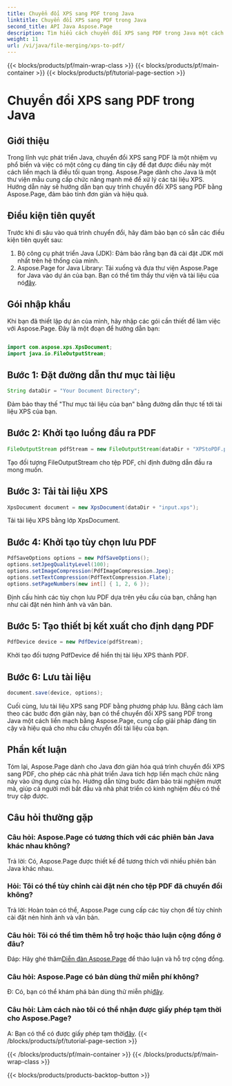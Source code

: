 ```yaml
---
title: Chuyển đổi XPS sang PDF trong Java
linktitle: Chuyển đổi XPS sang PDF trong Java
second_title: API Java Aspose.Page
description: Tìm hiểu cách chuyển đổi XPS sang PDF trong Java một cách dễ dàng với Aspose.Page. Hãy làm theo hướng dẫn từng bước của chúng tôi để chuyển đổi tài liệu hiệu quả.
weight: 11
url: /vi/java/file-merging/xps-to-pdf/
---
```


{{< blocks/products/pf/main-wrap-class >}}
{{< blocks/products/pf/main-container >}}
{{< blocks/products/pf/tutorial-page-section >}}

# Chuyển đổi XPS sang PDF trong Java

## Giới thiệu
Trong lĩnh vực phát triển Java, chuyển đổi XPS sang PDF là một nhiệm vụ phổ biến và việc có một công cụ đáng tin cậy để đạt được điều này một cách liền mạch là điều tối quan trọng. Aspose.Page dành cho Java là một thư viện mẫu cung cấp chức năng mạnh mẽ để xử lý các tài liệu XPS. Hướng dẫn này sẽ hướng dẫn bạn quy trình chuyển đổi XPS sang PDF bằng Aspose.Page, đảm bảo tính đơn giản và hiệu quả.
## Điều kiện tiên quyết
Trước khi đi sâu vào quá trình chuyển đổi, hãy đảm bảo bạn có sẵn các điều kiện tiên quyết sau:
1. Bộ công cụ phát triển Java (JDK): Đảm bảo rằng bạn đã cài đặt JDK mới nhất trên hệ thống của mình.
2.  Aspose.Page for Java Library: Tải xuống và đưa thư viện Aspose.Page for Java vào dự án của bạn. Bạn có thể tìm thấy thư viện và tài liệu của nó[đây](https://reference.aspose.com/page/java/).
## Gói nhập khẩu
Khi bạn đã thiết lập dự án của mình, hãy nhập các gói cần thiết để làm việc với Aspose.Page. Đây là một đoạn để hướng dẫn bạn:
```java

import com.aspose.xps.XpsDocument;
import java.io.FileOutputStream;
```
## Bước 1: Đặt đường dẫn thư mục tài liệu
```java
String dataDir = "Your Document Directory";
```
Đảm bảo thay thế "Thư mục tài liệu của bạn" bằng đường dẫn thực tế tới tài liệu XPS của bạn.
## Bước 2: Khởi tạo luồng đầu ra PDF
```java
FileOutputStream pdfStream = new FileOutputStream(dataDir + "XPStoPDF.pdf");
```
Tạo đối tượng FileOutputStream cho tệp PDF, chỉ định đường dẫn đầu ra mong muốn.
## Bước 3: Tải tài liệu XPS
```java
XpsDocument document = new XpsDocument(dataDir + "input.xps");
```
Tải tài liệu XPS bằng lớp XpsDocument.
## Bước 4: Khởi tạo tùy chọn lưu PDF
```java
PdfSaveOptions options = new PdfSaveOptions();
options.setJpegQualityLevel(100);
options.setImageCompression(PdfImageCompression.Jpeg);
options.setTextCompression(PdfTextCompression.Flate);
options.setPageNumbers(new int[] { 1, 2, 6 });
```
Định cấu hình các tùy chọn lưu PDF dựa trên yêu cầu của bạn, chẳng hạn như cài đặt nén hình ảnh và văn bản.
## Bước 5: Tạo thiết bị kết xuất cho định dạng PDF
```java
PdfDevice device = new PdfDevice(pdfStream);
```
Khởi tạo đối tượng PdfDevice để hiển thị tài liệu XPS thành PDF.
## Bước 6: Lưu tài liệu
```java
document.save(device, options);
```
Cuối cùng, lưu tài liệu XPS sang PDF bằng phương pháp lưu.
Bằng cách làm theo các bước đơn giản này, bạn có thể chuyển đổi XPS sang PDF trong Java một cách liền mạch bằng Aspose.Page, cung cấp giải pháp đáng tin cậy và hiệu quả cho nhu cầu chuyển đổi tài liệu của bạn.
## Phần kết luận
Tóm lại, Aspose.Page dành cho Java đơn giản hóa quá trình chuyển đổi XPS sang PDF, cho phép các nhà phát triển Java tích hợp liền mạch chức năng này vào ứng dụng của họ. Hướng dẫn từng bước đảm bảo trải nghiệm mượt mà, giúp cả người mới bắt đầu và nhà phát triển có kinh nghiệm đều có thể truy cập được.
## Câu hỏi thường gặp
### Câu hỏi: Aspose.Page có tương thích với các phiên bản Java khác nhau không?
Trả lời: Có, Aspose.Page được thiết kế để tương thích với nhiều phiên bản Java khác nhau.
### Hỏi: Tôi có thể tùy chỉnh cài đặt nén cho tệp PDF đã chuyển đổi không?
Trả lời: Hoàn toàn có thể, Aspose.Page cung cấp các tùy chọn để tùy chỉnh cài đặt nén hình ảnh và văn bản.
### Câu hỏi: Tôi có thể tìm thêm hỗ trợ hoặc thảo luận cộng đồng ở đâu?
 Đáp: Hãy ghé thăm[Diễn đàn Aspose.Page](https://forum.aspose.com/c/page/39) để thảo luận và hỗ trợ cộng đồng.
### Câu hỏi: Aspose.Page có bản dùng thử miễn phí không?
 Đ: Có, bạn có thể khám phá bản dùng thử miễn phí[đây](https://releases.aspose.com/).
### Câu hỏi: Làm cách nào tôi có thể nhận được giấy phép tạm thời cho Aspose.Page?
 A: Bạn có thể có được giấy phép tạm thời[đây](https://purchase.aspose.com/temporary-license/).
{{< /blocks/products/pf/tutorial-page-section >}}

{{< /blocks/products/pf/main-container >}}
{{< /blocks/products/pf/main-wrap-class >}}

{{< blocks/products/products-backtop-button >}}

